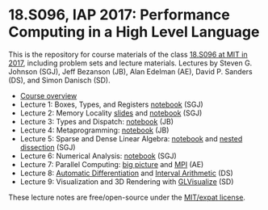 # 18.S096, IAP 2017: Performance Computing in a High Level Language

This is the repository for course materials of the class [18.S096 at MIT in 2017](https://math.mit.edu/classes/18.S096/iap17/), including problem sets and lecture materials.   Lectures by Steven G. Johnson (SGJ), Jeff Bezanson (JB), Alan Edelman (AE), David P. Sanders (DS), and Simon Danisch (SD).

* [Course overview](lecture1/Course-overview.pdf)
* Lecture 1:	Boxes, Types, and Registers [notebook](lecture1/Boxes-and-registers.ipynb) (SGJ)
* Lecture 2:	Memory Locality [slides](lecture2/memory.pdf) and [notebook](lecture2/memory-matrices.ipynb) (SGJ)
* Lecture 3:	Types and Dispatch: [notebook](lecture3/Types%20and%20Dispatch.ipynb) (JB)
* Lecture 4:	Metaprogramming: [notebook](lecture4/Metaprogramming.ipynb) (JB)
* Lecture 5:	Sparse and Dense Linear Algebra: [notebook](lecture5/Dense-and-Sparse.ipynb) and [nested dissection](lecture5/Nested-Dissection.ipynb) (SGJ)
* Lecture 6:	Numerical Analysis: [notebook](lecture6/Numerical-Analysis.ipynb) (SGJ)
* Lecture 7:	Parallel Computing: [big picture](lecture7/The+Big+Picture+of+Parallel+Computing.ipynb) and [MPI](lecture7/2.%252520Using%252520MPI%252520from%252520Julia.ipynb) (AE)
* Lecture 8:	[Automatic Differentiation](lecture8/Automatic%20differentiation%20and%20applications.ipynb) and [Interval Arithmetic](lecture8/Interval%20arithmetic.ipynb) (DS)
* Lecture 9:	Visualization and 3D Rendering with [GLVisualize](https://github.com/JuliaGL/GLVisualize.jl) (SD)

These lecture notes are free/open-source under the [MIT/expat license](LICENSE.md).